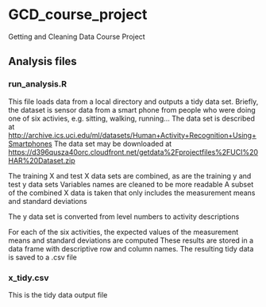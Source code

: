 # GCD_course_project
Getting and Cleaning Data Course Project

## Analysis files
### run_analysis.R

This file loads data from a local directory and outputs a tidy data set.
Briefly, the dataset is sensor data from a smart phone from people who were doing one of six activies, e.g. sitting, walking, running...
The data set is described at http://archive.ics.uci.edu/ml/datasets/Human+Activity+Recognition+Using+Smartphones
The data set may be downloaded at https://d396qusza40orc.cloudfront.net/getdata%2Fprojectfiles%2FUCI%20HAR%20Dataset.zip

The training X and test X data sets are combined, as are the training y and test y data sets
Variables names are cleaned to be more readable
A subset of the combined X data is taken that only includes the measurement means and standard deviations

The y data set is converted from level numbers to activity descriptions

For each of the six activities, the expected values of the measurement means and standard deviations are computed
These results are stored in a data frame with descriptive row and column names. The resulting tidy data is saved to a .csv file

### x_tidy.csv

This is the tidy data output file





